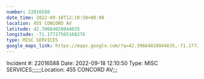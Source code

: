 ```yaml
---
number: 22016588
date_time: 2022-09-18T12:10:50+00:00
location: 455 CONCORD AV
latitude: 42.39664028044635
longitude: -71.17727565168276
type: MISC SERVICES
google_maps_link: https://maps.google.com/?q=42.39664028044635,-71.17727565168276
---
```


Incident #: 22016588   Date: 2022-09-18 12:10:50   Type: MISC SERVICES;;;;;;Location: 455 CONCORD AV;;;

